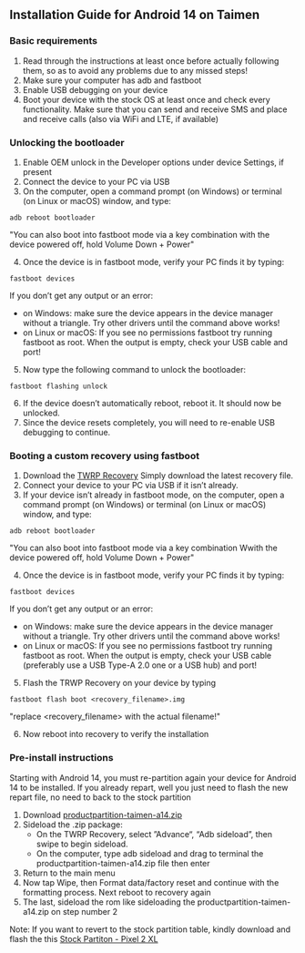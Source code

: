 ## Installation Guide for Android 14 on Taimen

### Basic requirements
1. Read through the instructions at least once before actually following them, so as to avoid any problems due to any missed steps!
2. Make sure your computer has adb and fastboot
3. Enable USB debugging on your device
4. Boot your device with the stock OS at least once and check every functionality. Make sure that you can send and receive SMS and place and receive calls (also via WiFi and LTE, if available)

### Unlocking the bootloader
1. Enable OEM unlock in the Developer options under device Settings, if present
2. Connect the device to your PC via USB
3. On the computer, open a command prompt (on Windows) or terminal (on Linux or macOS) window, and type:
```
adb reboot bootloader
```
   "You can also boot into fastboot mode via a key combination with the device powered off, hold Volume Down + Power"

4. Once the device is in fastboot mode, verify your PC finds it by typing:
```
fastboot devices
```
   If you don’t get any output or an error:
   - on Windows: make sure the device appears in the device manager without a triangle. Try other drivers until the command above works!
   - on Linux or macOS: If you see no permissions fastboot try running fastboot as root. When the output is empty, check your USB cable and port!

5. Now type the following command to unlock the bootloader:
```
fastboot flashing unlock
```
6. If the device doesn’t automatically reboot, reboot it. It should now be unlocked.
7. Since the device resets completely, you will need to re-enable USB debugging to continue.

### Booting a custom recovery using fastboot
1. Download the [TWRP Recovery](https://github.com/9efce048-907f-4f29-b4a2-9ff6b936774d)
Simply download the latest recovery file.
2. Connect your device to your PC via USB if it isn’t already.
3. If your device isn’t already in fastboot mode, on the computer, open a command prompt (on Windows) or terminal (on Linux or macOS) window, and type:
```
adb reboot bootloader
```
   "You can also boot into fastboot mode via a key combination Wwith the device powered off, hold Volume Down + Power"

4. Once the device is in fastboot mode, verify your PC finds it by typing: 
```
fastboot devices
```
   If you don’t get any output or an error:
   - on Windows: make sure the device appears in the device manager without a triangle. Try other drivers until the command above works!
   - on Linux or macOS: If you see no permissions fastboot try running fastboot as root. When the output is empty, check your USB cable (preferably use a USB Type-A 2.0 one or a USB hub) and port!

5. Flash the TRWP Recovery on your device by typing
```
fastboot flash boot <recovery_filename>.img
```
   "replace <recovery_filename> with the actual filename!"

6. Now reboot into recovery to verify the installation

### Pre-install instructions
Starting with Android 14, you must re-partition again your device for Android 14 to be installed. If you already repart, well you just need to flash the new repart file, no need to back to the stock partition

1. Download [productpartition-taimen-a14.zip](https://github.com/cf9f826f-793d-4370-bcdf-14daa5ddbb54)
2. Sideload the .zip package:
    - On the TWRP Recovery, select ”Advance“, “Adb sideload”, then swipe to begin sideload.
    - On the computer, type adb sideload and drag to terminal the productpartition-taimen-a14.zip file then enter
3. Return to the main menu
4. Now tap Wipe, then Format data/factory reset and continue with the formatting process. Next reboot to recovery again
5. The last, sideload the rom like sideloading the productpartition-taimen-a14.zip on step number 2

Note: If you want to revert to the stock partition table, kindly download and flash the this [Stock Partiton - Pixel 2 XL](https://github.com/0a773273-6cc3-4f48-91b0-898642cffd51)